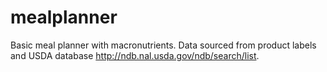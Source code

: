 mealplanner
===========

Basic meal planner with macronutrients. Data sourced from product labels and
USDA database <http://ndb.nal.usda.gov/ndb/search/list>.